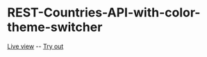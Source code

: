 # REST-Countries-API-with-color-theme-switcher

[Live view](https://rest-countries-api-with-color-theme-xzpy.onrender.com/) -- [Try out](https://www.frontendmentor.io/challenges/rest-countries-api-with-color-theme-switcher-5cacc469fec04111f7b848ca)
